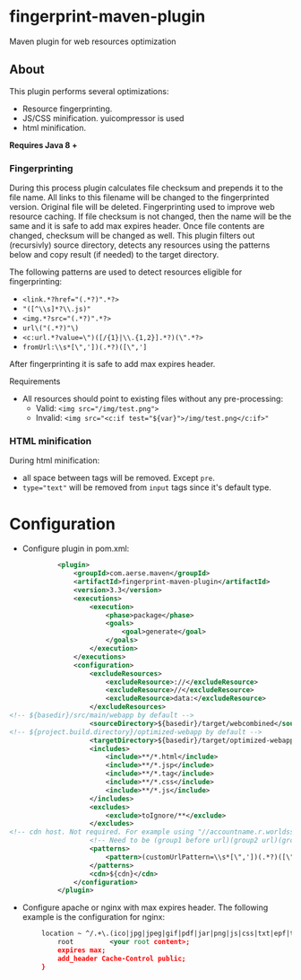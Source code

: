 fingerprint-maven-plugin
========================

Maven plugin for web resources optimization

About
---------------------

This plugin performs several optimizations:
  * Resource fingerprinting.
  * JS/CSS minification. yuicompressor is used
  * html minification.  
  
**Requires Java 8 +**
  
### Fingerprinting

During this process plugin calculates file checksum and prepends it to the file name. All links to this filename will be changed to the fingerprinted version. Original file will be deleted. Fingerprinting used to improve web resource caching. If file checksum is not changed, then the name will be the same and it is safe to add max expires header. Once file contents are changed, checksum will be changed as well. This plugin filters out (recursivly) source directory, detects any resources using the patterns below and copy result (if needed) to the target directory.

The following patterns are used to detect resources eligible for fingerprinting:
  * `<link.*?href="(.*?)".*?>`
  * `"([^\\s]*?\\.js)"`
  * `<img.*?src="(.*?)".*?>`
  * `url\("(.*?)"\)`
  * `<c:url.*?value=\")([/{1}|\\.{1,2}].*?)(\".*?>`
  * `fromUrl:\\s*[\",'])(.*?)([\",']`

After fingerprinting it is safe to add max expires header. 

Requirements

  * All resources should point to existing files without any pre-processing:
    * Valid: `<img src="/img/test.png">`
    * Invalid: `<img src="<c:if test="${var}">/img/test.png</c:if>"`

### HTML minification

During html minification:
  * all space between tags will be removed. Except `pre`.
  * `type="text"` will be removed from `input` tags since it's default type. 

Configuration
=============

  * Configure plugin in pom.xml:
  
```xml
			<plugin>
				<groupId>com.aerse.maven</groupId>
				<artifactId>fingerprint-maven-plugin</artifactId>
				<version>3.3</version>
				<executions>
					<execution>
						<phase>package</phase>
						<goals>
							<goal>generate</goal>
						</goals>
					</execution>
				</executions>
				<configuration>
					<excludeResources>
						<excludeResource>://</excludeResource>
						<excludeResource>//</excludeResource>
						<excludeResource>data:</excludeResource>
					</excludeResources>
<!-- ${basedir}/src/main/webapp by default -->
					<sourceDirectory>${basedir}/target/webcombined</sourceDirectory>
<!-- ${project.build.directory}/optimized-webapp by default -->
					<targetDirectory>${basedir}/target/optimized-webapp</targetDirectory>
					<includes>
						<include>**/*.html</include>
						<include>**/*.jsp</include>
						<include>**/*.tag</include>
						<include>**/*.css</include>
						<include>**/*.js</include>
					</includes>
					<excludes>
						<exclude>toIgnore/**</exclude>
					</excludes>
<!-- cdn host. Not required. For example using "//accountname.r.worldssl.net": /css/bootstrap.css -> //accountname.r.worldssl.net/css/<md5>bootstrap.css -->
					<!-- Need to be (group1 before url)(group2 url)(group3 after url) -->
					<patterns>
						<pattern>(customUrlPattern=\\s*[\",'])(.*?)([\",'])</pattern>
					</patterns>
					<cdn>${cdn}</cdn>
				</configuration>
			</plugin>
```
  * Configure apache or nginx with max expires header. The following example is the configuration for nginx:

```xml
        location ~ ^/.+\.(ico|jpg|jpeg|gif|pdf|jar|png|js|css|txt|epf|ttf|svg|woff)$ {
            root         <your root content>;
            expires max;
            add_header Cache-Control public;
        }
```

